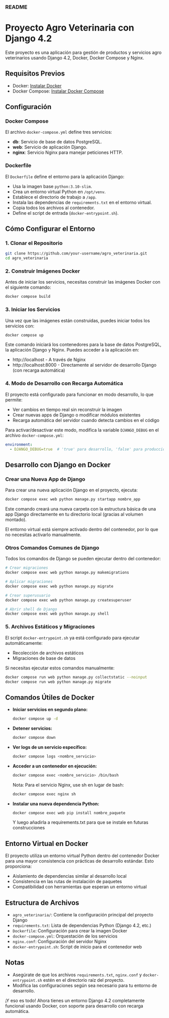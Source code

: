 ### README

# Proyecto Agro Veterinaria con Django 4.2

Este proyecto es una aplicación para gestión de productos y servicios agro veterinarios usando Django 4.2, Docker, Docker Compose y Nginx.

## Requisitos Previos

- Docker: [Instalar Docker](https://docs.docker.com/get-docker/)
- Docker Compose: [Instalar Docker Compose](https://docs.docker.com/compose/install/)

## Configuración

### Docker Compose

El archivo `docker-compose.yml` define tres servicios:

- **db**: Servicio de base de datos PostgreSQL.
- **web**: Servicio de aplicación Django.
- **nginx**: Servicio Nginx para manejar peticiones HTTP.

### Dockerfile

El `Dockerfile` define el entorno para la aplicación Django:

- Usa la imagen base `python:3.10-slim`.
- Crea un entorno virtual Python en `/opt/venv`.
- Establece el directorio de trabajo a `/app`.
- Instala las dependencias de `requirements.txt` en el entorno virtual.
- Copia todos los archivos al contenedor.
- Define el script de entrada (`docker-entrypoint.sh`).

## Cómo Configurar el Entorno

### 1. Clonar el Repositorio

```sh
git clone https://github.com/your-username/agro_veterinaria.git
cd agro_veterinaria
```

### 2. Construir Imágenes Docker

Antes de iniciar los servicios, necesitas construir las imágenes Docker con el siguiente comando:

```sh
docker compose build
```

### 3. Iniciar los Servicios

Una vez que las imágenes están construidas, puedes iniciar todos los servicios con:

```sh
docker compose up
```

Este comando iniciará los contenedores para la base de datos PostgreSQL, la aplicación Django y Nginx. Puedes acceder a la aplicación en:
- http://localhost - A través de Nginx
- http://localhost:8000 - Directamente al servidor de desarrollo Django (con recarga automática)

### 4. Modo de Desarrollo con Recarga Automática

El proyecto está configurado para funcionar en modo desarrollo, lo que permite:
- Ver cambios en tiempo real sin reconstruir la imagen
- Crear nuevas apps de Django o modificar módulos existentes
- Recarga automática del servidor cuando detecta cambios en el código

Para activar/desactivar este modo, modifica la variable `DJANGO_DEBUG` en el archivo `docker-compose.yml`:
```yaml
environment:
  - DJANGO_DEBUG=true  # 'true' para desarrollo, 'false' para producción
```

## Desarrollo con Django en Docker

### Crear una Nueva App de Django

Para crear una nueva aplicación Django en el proyecto, ejecuta:

```sh
docker compose exec web python manage.py startapp nombre_app
```

Este comando creará una nueva carpeta con la estructura básica de una app Django directamente en tu directorio local (gracias al volumen montado).

El entorno virtual está siempre activado dentro del contenedor, por lo que no necesitas activarlo manualmente.

### Otros Comandos Comunes de Django

Todos los comandos de Django se pueden ejecutar dentro del contenedor:

```sh
# Crear migraciones
docker compose exec web python manage.py makemigrations

# Aplicar migraciones
docker compose exec web python manage.py migrate

# Crear superusuario
docker compose exec web python manage.py createsuperuser

# Abrir shell de Django
docker compose exec web python manage.py shell
```

### 5. Archivos Estáticos y Migraciones

El script `docker-entrypoint.sh` ya está configurado para ejecutar automáticamente:
- Recolección de archivos estáticos
- Migraciones de base de datos

Si necesitas ejecutar estos comandos manualmente:

```sh
docker compose run web python manage.py collectstatic --noinput
docker compose run web python manage.py migrate
```

## Comandos Útiles de Docker

- **Iniciar servicios en segundo plano:**

  ```sh
  docker compose up -d
  ```

- **Detener servicios:**

  ```sh
  docker compose down
  ```

- **Ver logs de un servicio específico:**

  ```sh
  docker compose logs <nombre_servicio>
  ```

- **Acceder a un contenedor en ejecución:**

  ```sh
  docker compose exec <nombre_servicio> /bin/bash
  ```

  Nota: Para el servicio Nginx, use sh en lugar de bash:

  ```sh
  docker compose exec nginx sh
  ```

- **Instalar una nueva dependencia Python:**

  ```sh
  docker compose exec web pip install nombre_paquete
  ```
  Y luego añadirla a requirements.txt para que se instale en futuras construcciones

## Entorno Virtual en Docker

El proyecto utiliza un entorno virtual Python dentro del contenedor Docker para una mayor consistencia con prácticas de desarrollo estándar. Esto proporciona:

- Aislamiento de dependencias similar al desarrollo local
- Consistencia en las rutas de instalación de paquetes
- Compatibilidad con herramientas que esperan un entorno virtual

## Estructura de Archivos

- `agro_veterinaria/`: Contiene la configuración principal del proyecto Django
- `requirements.txt`: Lista de dependencias Python (Django 4.2, etc.)
- `Dockerfile`: Configuración para crear la imagen Docker
- `docker-compose.yml`: Orquestación de los servicios
- `nginx.conf`: Configuración del servidor Nginx
- `docker-entrypoint.sh`: Script de inicio para el contenedor web

## Notas

- Asegúrate de que los archivos `requirements.txt`, `nginx.conf` y `docker-entrypoint.sh` estén en el directorio raíz del proyecto.
- Modifica las configuraciones según sea necesario para tu entorno de desarrollo.

¡Y eso es todo! Ahora tienes un entorno Django 4.2 completamente funcional usando Docker, con soporte para desarrollo con recarga automática.
